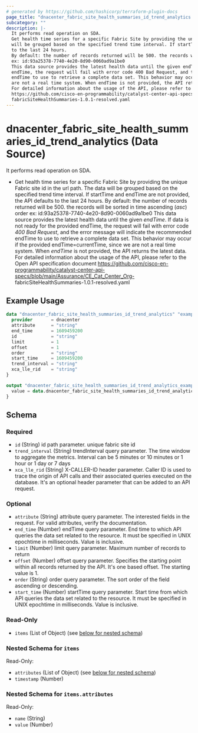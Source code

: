 ```yaml
---
# generated by https://github.com/hashicorp/terraform-plugin-docs
page_title: "dnacenter_fabric_site_health_summaries_id_trend_analytics Data Source - terraform-provider-dnacenter"
subcategory: ""
description: |-
  It performs read operation on SDA.
  Get health time series for a specific Fabric Site by providing the unique Fabric site id in the url path. The data
  will be grouped based on the specified trend time interval. If startTime and endTime are not provided, the API defaults
  to the last 24 hours.
  By default: the number of records returned will be 500. the records will be sorted in time ascending (asc) order
  ex: id:93a25378-7740-4e20-8d90-0060ad9a1be0
  This data source provides the latest health data until the given endTime. If data is not ready for the provided
  endTime, the request will fail with error code 400 Bad Request, and the error message will indicate the recommended
  endTime to use to retrieve a complete data set. This behavior may occur if the provided endTime=currentTime, since we
  are not a real time system. When endTime is not provided, the API returns the latest data.
  For detailed information about the usage of the API, please refer to the Open API specification document
  https://github.com/cisco-en-programmability/catalyst-center-api-specs/blob/main/Assurance/CECatCenter_Org-
  fabricSiteHealthSummaries-1.0.1-resolved.yaml
---
```


# dnacenter_fabric_site_health_summaries_id_trend_analytics (Data Source)

It performs read operation on SDA.

- Get health time series for a specific Fabric Site by providing the unique Fabric site id in the url path. The data
will be grouped based on the specified trend time interval. If startTime and endTime are not provided, the API defaults
to the last 24 hours.
By default: the number of records returned will be 500. the records will be sorted in time ascending (*asc*) order
ex: id:93a25378-7740-4e20-8d90-0060ad9a1be0
This data source provides the latest health data until the given *endTime*. If data is not ready for the provided
endTime, the request will fail with error code *400 Bad Request*, and the error message will indicate the recommended
endTime to use to retrieve a complete data set. This behavior may occur if the provided endTime=currentTime, since we
are not a real time system. When *endTime* is not provided, the API returns the latest data.
For detailed information about the usage of the API, please refer to the Open API specification document
https://github.com/cisco-en-programmability/catalyst-center-api-specs/blob/main/Assurance/CE_Cat_Center_Org-
fabricSiteHealthSummaries-1.0.1-resolved.yaml

## Example Usage

```terraform
data "dnacenter_fabric_site_health_summaries_id_trend_analytics" "example" {
  provider       = dnacenter
  attribute      = "string"
  end_time       = 1609459200
  id             = "string"
  limit          = 1
  offset         = 1
  order          = "string"
  start_time     = 1609459200
  trend_interval = "string"
  xca_lle_rid    = "string"
}

output "dnacenter_fabric_site_health_summaries_id_trend_analytics_example" {
  value = data.dnacenter_fabric_site_health_summaries_id_trend_analytics.example.items
}
```

<!-- schema generated by tfplugindocs -->
## Schema

### Required

- `id` (String) id path parameter. unique fabric site id
- `trend_interval` (String) trendInterval query parameter. The time window to aggregate the metrics. Interval can be 5 minutes or 10 minutes or 1 hour or 1 day or 7 days
- `xca_lle_rid` (String) X-CALLER-ID header parameter. Caller ID is used to trace the origin of API calls and their associated queries executed on the database. It's an optional header parameter that can be added to an API request.

### Optional

- `attribute` (String) attribute query parameter. The interested fields in the request. For valid attributes, verify the documentation.
- `end_time` (Number) endTime query parameter. End time to which API queries the data set related to the resource. It must be specified in UNIX epochtime in milliseconds. Value is inclusive.
- `limit` (Number) limit query parameter. Maximum number of records to return
- `offset` (Number) offset query parameter. Specifies the starting point within all records returned by the API. It's one based offset. The starting value is 1.
- `order` (String) order query parameter. The sort order of the field ascending or descending.
- `start_time` (Number) startTime query parameter. Start time from which API queries the data set related to the resource. It must be specified in UNIX epochtime in milliseconds. Value is inclusive.

### Read-Only

- `items` (List of Object) (see [below for nested schema](#nestedatt--items))

<a id="nestedatt--items"></a>
### Nested Schema for `items`

Read-Only:

- `attributes` (List of Object) (see [below for nested schema](#nestedobjatt--items--attributes))
- `timestamp` (Number)

<a id="nestedobjatt--items--attributes"></a>
### Nested Schema for `items.attributes`

Read-Only:

- `name` (String)
- `value` (Number)
